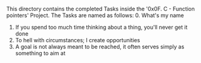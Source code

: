 This directory contains the completed Tasks inside the '0x0F. C - Function pointers' Project. The Tasks are named as follows:
0. What's my name
1. If you spend too much time thinking about a thing, you'll never get it done
2. To hell with circumstances; I create opportunities
3. A goal is not always meant to be reached, it often serves simply as something to aim at
